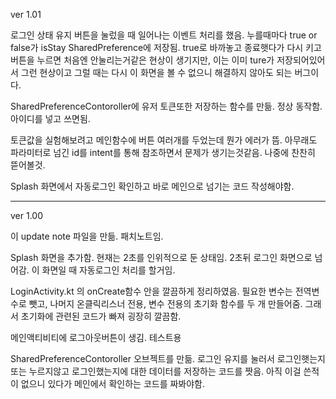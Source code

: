 ver 1.01

로그인 상태 유지 버튼을 눌렀을 때 일어나는 이벤트 처리를 했음.  누를때마다 true or false가 isStay SharedPreference에 저장됨.
 true로 바까놓고 종료햇다가 다시 키고 버튼을 누르면 처음엔 안눌리는거같은 현상이 생기지만, 이는 이미 ture가 저장되어있어서 그런 현상이고 그럴 때는 다시 이 화면을 볼 수 없으니 해결하지 않아도 되는 버그이다.

SharedPreferenceContoroller에 유저 토큰또한 저장하는 함수를 만듦. 정상 동작함. 아이디를 넣고 쓰면됨.

토큰값을 실험해보려고 메인함수에 버튼 여러개를 두었는데 뭔가 에러가 뜸.
아무래도 파라미터로 넘긴 id를 intent를 통해 참조하면서 문제가 생기는것같음. 나중에 찬찬히 뜯어볼것.

Splash 화면에서 자동로그인 확인하고 바로 메인으로 넘기는 코드 작성해야함.

*****

ver 1.00

이 update note 파일을 만듦. 패치노트임.

Splash 화면을 추가함. 현재는 2초를 인위적으로 둔 상태임. 2초뒤 로그인 화면으로 넘어감. 이 화면일 때 자동로그인 처리를 할거임. 

LoginActivity.kt 의 onCreate함수 안을 깔끔하게 정리하였음. 필요한 변수는 전역변수로 뺏고, 나머지 온클릭리스너 전용, 변수 전용의 초기화 함수를 두 개 만들어줌. 그래서 초기화에 관련된 코드가 빠져 굉장히 깔끔함.

메인액티비티에 로그아웃버튼이 생김. 테스트용 

SharedPreferenceContoroller 오브젝트를 만듦. 로그인 유지를 눌러서 로그인햇는지 또는 누르지않고 로그인했는지에 대한 데이터를 저장하는 코드를 짯음. 아직 이걸 쓴적이 없으니 있다가 메인에서 확인하는 코드를 짜봐야함.